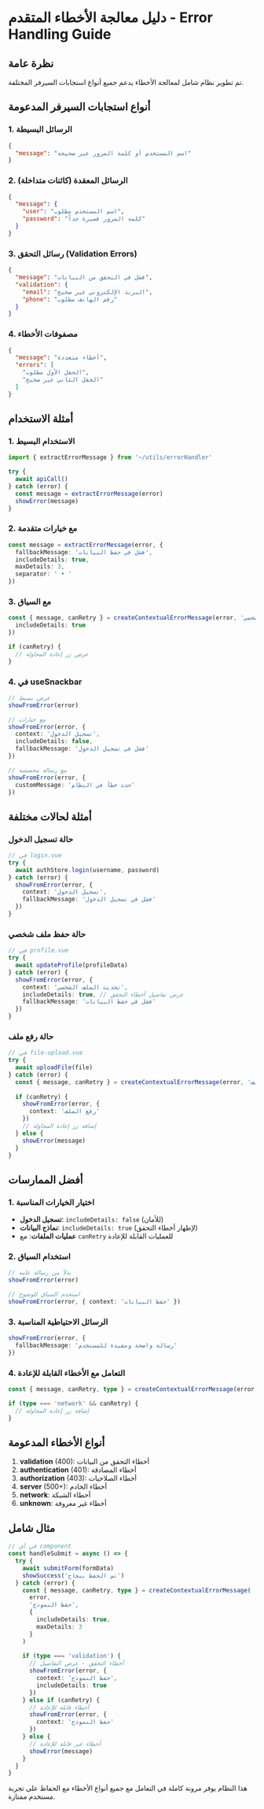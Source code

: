 # دليل معالجة الأخطاء المتقدم - Error Handling Guide

## نظرة عامة

تم تطوير نظام شامل لمعالجة الأخطاء يدعم جميع أنواع استجابات السيرفر المختلفة.

## أنواع استجابات السيرفر المدعومة

### 1. الرسائل البسيطة
```json
{
  "message": "اسم المستخدم أو كلمة المرور غير صحيحة"
}
```

### 2. الرسائل المعقدة (كائنات متداخلة)
```json
{
  "message": {
    "user": "اسم المستخدم مطلوب",
    "password": "كلمة المرور قصيرة جداً"
  }
}
```

### 3. رسائل التحقق (Validation Errors)
```json
{
  "message": "فشل في التحقق من البيانات",
  "validation": {
    "email": "البريد الإلكتروني غير صحيح",
    "phone": "رقم الهاتف مطلوب"
  }
}
```

### 4. مصفوفات الأخطاء
```json
{
  "message": "أخطاء متعددة",
  "errors": [
    "الحقل الأول مطلوب",
    "الحقل الثاني غير صحيح"
  ]
}
```

## أمثلة الاستخدام

### 1. الاستخدام البسيط
```typescript
import { extractErrorMessage } from '~/utils/errorHandler'

try {
  await apiCall()
} catch (error) {
  const message = extractErrorMessage(error)
  showError(message)
}
```

### 2. مع خيارات متقدمة
```typescript
const message = extractErrorMessage(error, {
  fallbackMessage: 'فشل في حفظ البيانات',
  includeDetails: true,
  maxDetails: 3,
  separator: ' • '
})
```

### 3. مع السياق
```typescript
const { message, canRetry } = createContextualErrorMessage(error, 'حفظ الملف الشخصي', {
  includeDetails: true
})

if (canRetry) {
  // عرض زر إعادة المحاولة
}
```

### 4. في useSnackbar
```typescript
// عرض بسيط
showFromError(error)

// مع خيارات
showFromError(error, {
  context: 'تسجيل الدخول',
  includeDetails: false,
  fallbackMessage: 'فشل في تسجيل الدخول'
})

// مع رسالة مخصصة
showFromError(error, {
  customMessage: 'حدث خطأ في النظام'
})
```

## أمثلة لحالات مختلفة

### حالة تسجيل الدخول
```typescript
// في login.vue
try {
  await authStore.login(username, password)
} catch (error) {
  showFromError(error, {
    context: 'تسجيل الدخول',
    fallbackMessage: 'فشل في تسجيل الدخول'
  })
}
```

### حالة حفظ ملف شخصي
```typescript
// في profile.vue
try {
  await updateProfile(profileData)
} catch (error) {
  showFromError(error, {
    context: 'تحديث الملف الشخصي',
    includeDetails: true, // عرض تفاصيل أخطاء التحقق
    fallbackMessage: 'فشل في حفظ البيانات'
  })
}
```

### حالة رفع ملف
```typescript
// في file-upload.vue
try {
  await uploadFile(file)
} catch (error) {
  const { message, canRetry } = createContextualErrorMessage(error, 'رفع الملف')
  
  if (canRetry) {
    showFromError(error, {
      context: 'رفع الملف'
    })
    // إضافة زر إعادة المحاولة
  } else {
    showError(message)
  }
}
```

## أفضل الممارسات

### 1. اختيار الخيارات المناسبة
- **تسجيل الدخول**: `includeDetails: false` (للأمان)
- **نماذج البيانات**: `includeDetails: true` (لإظهار أخطاء التحقق)
- **عمليات الملفات**: مع `canRetry` للعمليات القابلة للإعادة

### 2. استخدام السياق
```typescript
// بدلاً من رسالة عامة
showFromError(error)

// استخدم السياق للوضوح
showFromError(error, { context: 'حفظ البيانات' })
```

### 3. الرسائل الاحتياطية المناسبة
```typescript
showFromError(error, {
  fallbackMessage: 'رسالة واضحة ومفيدة للمستخدم'
})
```

### 4. التعامل مع الأخطاء القابلة للإعادة
```typescript
const { message, canRetry, type } = createContextualErrorMessage(error, 'العملية')

if (type === 'network' && canRetry) {
  // إضافة زر إعادة المحاولة
}
```

## أنواع الأخطاء المدعومة

1. **validation** (400): أخطاء التحقق من البيانات
2. **authentication** (401): أخطاء المصادقة
3. **authorization** (403): أخطاء الصلاحيات
4. **server** (500+): أخطاء الخادم
5. **network**: أخطاء الشبكة
6. **unknown**: أخطاء غير معروفة

## مثال شامل

```typescript
// في أي component
const handleSubmit = async () => {
  try {
    await submitForm(formData)
    showSuccess('تم الحفظ بنجاح')
  } catch (error) {
    const { message, canRetry, type } = createContextualErrorMessage(
      error, 
      'حفظ النموذج',
      {
        includeDetails: true,
        maxDetails: 3
      }
    )
    
    if (type === 'validation') {
      // أخطاء التحقق - عرض التفاصيل
      showFromError(error, {
        context: 'حفظ النموذج',
        includeDetails: true
      })
    } else if (canRetry) {
      // أخطاء قابلة للإعادة
      showFromError(error, {
        context: 'حفظ النموذج'
      })
    } else {
      // أخطاء غير قابلة للإعادة
      showError(message)
    }
  }
}
```

هذا النظام يوفر مرونة كاملة في التعامل مع جميع أنواع الأخطاء مع الحفاظ على تجربة مستخدم ممتازة.
